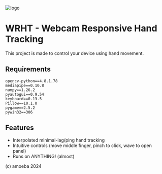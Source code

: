 ![logo](https://i.ibb.co/8KJj5Pd/IMG-20241225-200518-688.jpg)


# WRHT - Webcam Responsive Hand Tracking
This project is made to control your device using hand movement.
## Requirements

```
opencv-python==4.8.1.78
mediapipe==0.10.8
numpy==1.26.2
pyautogui==0.9.54
keyboard==0.13.5
Pillow==10.1.0
pygame==2.5.2
pywin32==306
```

## Features
- Interpolated minimal-lag/ping hand tracking
- Intuitive controls (move middle finger, pinch to click, wave to open panel)
- Runs on ANYTHING! (almost)

(c) amoeba 2024
